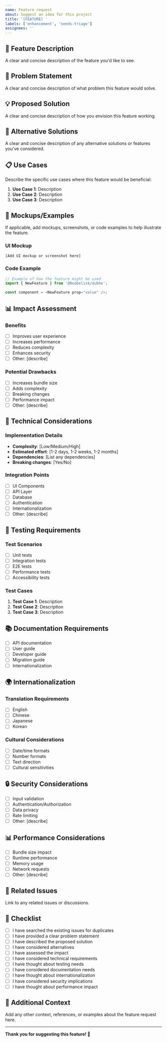 ```yaml
---
name: Feature request
about: Suggest an idea for this project
title: '[FEATURE] '
labels: ['enhancement', 'needs-triage']
assignees: ''
---
```


## 🚀 Feature Description

A clear and concise description of the feature you'd like to see.

## 🎯 Problem Statement

A clear and concise description of what problem this feature would solve.

## 💡 Proposed Solution

A clear and concise description of how you envision this feature working.

## 🔄 Alternative Solutions

A clear and concise description of any alternative solutions or features you've considered.

## 📋 Use Cases

Describe the specific use cases where this feature would be beneficial:

1. **Use Case 1**: Description
2. **Use Case 2**: Description
3. **Use Case 3**: Description

## 🎨 Mockups/Examples

If applicable, add mockups, screenshots, or code examples to help illustrate the feature.

### UI Mockup

```
[Add UI mockup or screenshot here]
```

### Code Example

```typescript
// Example of how the feature might be used
import { NewFeature } from '@0xobelisk/dubhe';

const component = <NewFeature prop="value" />;
```

## 📊 Impact Assessment

### Benefits

- [ ] Improves user experience
- [ ] Increases performance
- [ ] Reduces complexity
- [ ] Enhances security
- [ ] Other: [describe]

### Potential Drawbacks

- [ ] Increases bundle size
- [ ] Adds complexity
- [ ] Breaking changes
- [ ] Performance impact
- [ ] Other: [describe]

## 🔧 Technical Considerations

### Implementation Details

- **Complexity**: [Low/Medium/High]
- **Estimated effort**: [1-2 days, 1-2 weeks, 1-2 months]
- **Dependencies**: [List any dependencies]
- **Breaking changes**: [Yes/No]

### Integration Points

- [ ] UI Components
- [ ] API Layer
- [ ] Database
- [ ] Authentication
- [ ] Internationalization
- [ ] Other: [describe]

## 🧪 Testing Requirements

### Test Scenarios

- [ ] Unit tests
- [ ] Integration tests
- [ ] E2E tests
- [ ] Performance tests
- [ ] Accessibility tests

### Test Cases

1. **Test Case 1**: Description
2. **Test Case 2**: Description
3. **Test Case 3**: Description

## 📚 Documentation Requirements

- [ ] API documentation
- [ ] User guide
- [ ] Developer guide
- [ ] Migration guide
- [ ] Internationalization

## 🌍 Internationalization

### Translation Requirements

- [ ] English
- [ ] Chinese
- [ ] Japanese
- [ ] Korean

### Cultural Considerations

- [ ] Date/time formats
- [ ] Number formats
- [ ] Text direction
- [ ] Cultural sensitivities

## 🔒 Security Considerations

- [ ] Input validation
- [ ] Authentication/Authorization
- [ ] Data privacy
- [ ] Rate limiting
- [ ] Other: [describe]

## 📊 Performance Considerations

- [ ] Bundle size impact
- [ ] Runtime performance
- [ ] Memory usage
- [ ] Network requests
- [ ] Other: [describe]

## 🔗 Related Issues

Link to any related issues or discussions.

## 📝 Checklist

- [ ] I have searched the existing issues for duplicates
- [ ] I have provided a clear problem statement
- [ ] I have described the proposed solution
- [ ] I have considered alternatives
- [ ] I have assessed the impact
- [ ] I have considered technical requirements
- [ ] I have thought about testing needs
- [ ] I have considered documentation needs
- [ ] I have thought about internationalization
- [ ] I have considered security implications
- [ ] I have thought about performance impact

## 🙏 Additional Context

Add any other context, references, or examples about the feature request here.

---

**Thank you for suggesting this feature! 🚀**
